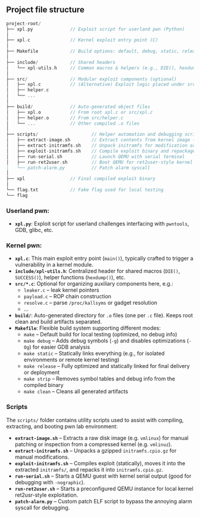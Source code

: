## Project file structure

```c
project-root/
├── xpl.py				// Exploit script for userland pwn (Python)
│
├── xpl.c				// Kernel exploit entry point (C)
│
├── Makefile			// Build options: default, debug, static, release
│
├── include/			// Shared headers
│   └── xpl-utils.h		// Common macros & helpers (e.g., DIE(), hexdump(), etc.)
│
├── src/				// Modular exploit components (optional)
│   ├── xpl.c			// (Alternative) Exploit logic placed under src/
│   ├── helper.c 
│   └── ...
│
├── build/				// Auto-generated object files
│   ├── xpl.o			// From root xpl.c or src/xpl.c
│   ├── helper.o		// From src/helper.c
│   └── ...				// Other compiled .o files
│
├── scripts/					// Helper automation and debugging scripts
│   ├── extract-image.sh		// Extract contents from kernel image (vmlinuz, bzImage, etc.)
│   ├── extract-initramfs.sh	// Unpack initramfs for modification or inspection
│   ├── exploit-initramfs.sh	// Compile exploit binary and repackage it into initramfs.cpio.gz
│   ├── run-serial.sh			// Launch QEMU with serial terminal
│   ├── run-ret2user.sh			// Boot QEMU for ret2user-style kernel exploit testing\
│   └── patch-alarm.py			// Patch alarm syscall
│
├── xpl					// Final compiled exploit binary
│
└── flag.txt			// Fake flag used for local testing
└── flag
```

### Userland pwn:

- **`xpl.py`**: Exploit script for userland challenges interfacing with `pwntools`, GDB, glibc, etc.

### Kernel pwn:

- **`xpl.c`**: This main exploit entry point (`main()`), typically crafted to trigger a vulnerability in a kernel module.
- **`include/xpl-utils.h`**: Centralized header for shared macros (`DIE()`, `SUCCESS()`), helper functions (`hexdump()`), etc.
- **`src/*.c`**: Optional for organizing auxiliary components here, e.g.:
  - `leaker.c` – leak kernel pointers
  - `payload.c` – ROP chain construction
  - `resolve.c` – parse `/proc/kallsyms` or gadget resolution
  - …
- **`build/`**: Auto-generated directory for `.o` files (one per `.c` file). Keeps root clean and build artifacts separated.
- **`Makefile`**: Flexible build system supporting different modes:
  - `make` – Default build for local testing (optimized, no debug info)
  - `make debug` – Adds debug symbols (`-g`) and disables optimizations (`-Og`) for easier GDB analysis
  - `make static` – Statically links everything (e.g., for isolated environments or remote kernel testing)
  - `make release` – Fully optimized and statically linked for final delivery or deployment
  - `make strip` – Removes symbol tables and debug info from the compiled binary
  - `make clean` – Cleans all generated artifacts

### Scripts

The `scripts/` folder contains utility scripts used to assist with compiling, extracting, and booting pwn lab environment:

- **`extract-image.sh`** – Extracts a raw disk image (e.g. `vmlinux`) for manual patching or inspection from a compressed kernel (e.g. `vmlinuz`).
- **`extract-initramfs.sh`** – Unpacks a gzipped `initramfs.cpio.gz` for manual modifications.
- **`exploit-initramfs.sh`** – Compiles exploit (statically), moves it into the extracted `initramfs/`, and repacks it into `initramfs.cpio.gz`.
- **`run-serial.sh`** – Starts a QEMU guest with kernel serial output (good for debugging with `-nographic`).
- **`run-ret2user.sh`** – Starts a preconfigured QEMU instance for local kernel ret2usr-style exploitation.
- **`patch-alarm.py`** – Custom patch ELF script to bypass the annoying alarm syscall for debugging.


























